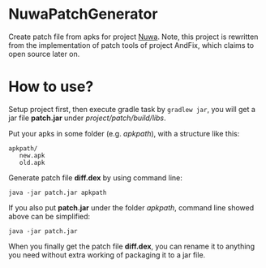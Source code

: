# NuwaPatchGenerator
Create patch file from apks for project [Nuwa][1]. Note, this project is rewritten from the implementation of patch tools of project AndFix, which claims to open source later on.

# How to use?
Setup project first, then execute gradle task by `gradlew jar`, you will get a jar file **patch.jar** under *project/patch/build/libs*.

Put your apks in some folder (e.g. *apkpath*), with a structure like this:
```
apkpath/
   new.apk
   old.apk
```

Generate patch file **diff.dex** by using command line:
```
java -jar patch.jar apkpath
```

If you also put **patch.jar** under the folder *apkpath*, command line showed above can be simplified:
```
java -jar patch.jar
```

When you finally get the patch file **diff.dex**, you can rename it to anything you need without extra working of packaging it to a jar file.

[1]: http://square.github.io/picasso/
